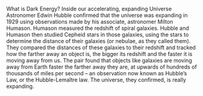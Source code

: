 What is Dark Energy? Inside our accelerating, expanding Universe 
 Astronomer Edwin Hubble confirmed that the universe was expanding in 1929 using observations made by his associate, astronomer Milton Humason. Humason measured the redshift of spiral galaxies. Hubble and Humason then studied Cepheid stars in those galaxies, using the stars to determine the distance of their galaxies (or nebulae, as they called them). They compared the distances of these galaxies to their redshift and tracked how the farther away an object is, the bigger its redshift and the faster it is moving away from us. The pair found that objects like galaxies are moving away from Earth faster the farther away they are, at upwards of hundreds of thousands of miles per second – an observation now known as Hubble’s Law, or the Hubble-Lemaître law. The universe, they confirmed, is really expanding.
